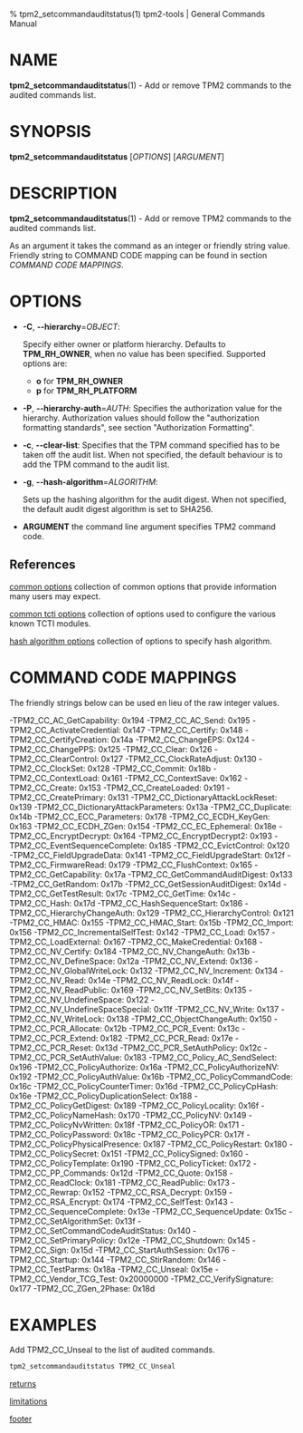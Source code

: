 % tpm2_setcommandauditstatus(1) tpm2-tools | General Commands Manual

# NAME

**tpm2_setcommandauditstatus**(1) - Add or remove TPM2 commands to the audited
commands list.

# SYNOPSIS

**tpm2_setcommandauditstatus** [*OPTIONS*] [*ARGUMENT*]

# DESCRIPTION

**tpm2_setcommandauditstatus**(1) - Add or remove TPM2 commands to the audited
commands list.

As an argument it takes the command as an integer or friendly string value.
Friendly string to COMMAND CODE mapping can be found in section
*COMMAND CODE MAPPINGS*.

# OPTIONS

  * **-C**, **\--hierarchy**=_OBJECT_:

    Specify either owner or platform hierarchy. Defaults to **TPM_RH_OWNER**,
    when no value has been specified.
    Supported options are:
      * **o** for **TPM_RH_OWNER**
      * **p** for **TPM_RH_PLATFORM**

  * **-P**, **\--hierarchy-auth**=_AUTH_:
    Specifies the authorization value for the hierarchy. Authorization values
    should follow the "authorization formatting standards", see section
    "Authorization Formatting".

  * **-c**, **\--clear-list**:
    Specifies that the TPM command specified has to be taken off the audit list.
    When not specified, the default behaviour is to add the TPM command to the
    audit list.

  * **-g**, **\--hash-algorithm**=_ALGORITHM_:

    Sets up the hashing algorithm for the audit digest. When not specified,
    the default audit digest algorithm is set to SHA256.

  * **ARGUMENT** the command line argument specifies TPM2 command code.

## References

[common options](common/options.md) collection of common options that provide
information many users may expect.

[common tcti options](common/tcti.md) collection of options used to configure
the various known TCTI modules.

[hash algorithm options](common/hash.md) collection of options to specify hash
algorithm.


# COMMAND CODE MAPPINGS

The friendly strings below can be used en lieu of the raw integer values.

  -TPM2\_CC\_AC\_GetCapability: 0x194
  -TPM2\_CC\_AC\_Send: 0x195
  -TPM2\_CC\_ActivateCredential: 0x147
  -TPM2\_CC\_Certify: 0x148
  -TPM2\_CC\_CertifyCreation: 0x14a
  -TPM2\_CC\_ChangeEPS: 0x124
  -TPM2\_CC\_ChangePPS: 0x125
  -TPM2\_CC\_Clear: 0x126
  -TPM2\_CC\_ClearControl: 0x127
  -TPM2\_CC\_ClockRateAdjust: 0x130
  -TPM2\_CC\_ClockSet: 0x128
  -TPM2\_CC\_Commit: 0x18b
  -TPM2\_CC\_ContextLoad: 0x161
  -TPM2\_CC\_ContextSave: 0x162
  -TPM2\_CC\_Create: 0x153
  -TPM2\_CC\_CreateLoaded: 0x191
  -TPM2\_CC\_CreatePrimary: 0x131
  -TPM2\_CC\_DictionaryAttackLockReset: 0x139
  -TPM2\_CC\_DictionaryAttackParameters: 0x13a
  -TPM2\_CC\_Duplicate: 0x14b
  -TPM2\_CC\_ECC\_Parameters: 0x178
  -TPM2\_CC\_ECDH\_KeyGen: 0x163
  -TPM2\_CC\_ECDH\_ZGen: 0x154
  -TPM2\_CC\_EC\_Ephemeral: 0x18e
  -TPM2\_CC\_EncryptDecrypt: 0x164
  -TPM2\_CC\_EncryptDecrypt2: 0x193
  -TPM2\_CC\_EventSequenceComplete: 0x185
  -TPM2\_CC\_EvictControl: 0x120
  -TPM2\_CC\_FieldUpgradeData: 0x141
  -TPM2\_CC\_FieldUpgradeStart: 0x12f
  -TPM2\_CC\_FirmwareRead: 0x179
  -TPM2\_CC\_FlushContext: 0x165
  -TPM2\_CC\_GetCapability: 0x17a
  -TPM2\_CC\_GetCommandAuditDigest: 0x133
  -TPM2\_CC\_GetRandom: 0x17b
  -TPM2\_CC\_GetSessionAuditDigest: 0x14d
  -TPM2\_CC\_GetTestResult: 0x17c
  -TPM2\_CC\_GetTime: 0x14c
  -TPM2\_CC\_Hash: 0x17d
  -TPM2\_CC\_HashSequenceStart: 0x186
  -TPM2\_CC\_HierarchyChangeAuth: 0x129
  -TPM2\_CC\_HierarchyControl: 0x121
  -TPM2\_CC\_HMAC: 0x155
  -TPM2\_CC\_HMAC\_Start: 0x15b
  -TPM2\_CC\_Import: 0x156
  -TPM2\_CC\_IncrementalSelfTest: 0x142
  -TPM2\_CC\_Load: 0x157
  -TPM2\_CC\_LoadExternal: 0x167
  -TPM2\_CC\_MakeCredential: 0x168
  -TPM2\_CC\_NV\_Certify: 0x184
  -TPM2\_CC\_NV\_ChangeAuth: 0x13b
  -TPM2\_CC\_NV\_DefineSpace: 0x12a
  -TPM2\_CC\_NV\_Extend: 0x136
  -TPM2\_CC\_NV\_GlobalWriteLock: 0x132
  -TPM2\_CC\_NV\_Increment: 0x134
  -TPM2\_CC\_NV\_Read: 0x14e
  -TPM2\_CC\_NV\_ReadLock: 0x14f
  -TPM2\_CC\_NV\_ReadPublic: 0x169
  -TPM2\_CC\_NV\_SetBits: 0x135
  -TPM2\_CC\_NV\_UndefineSpace: 0x122
  -TPM2\_CC\_NV\_UndefineSpaceSpecial: 0x11f
  -TPM2\_CC\_NV\_Write: 0x137
  -TPM2\_CC\_NV\_WriteLock: 0x138
  -TPM2\_CC\_ObjectChangeAuth: 0x150
  -TPM2\_CC\_PCR\_Allocate: 0x12b
  -TPM2\_CC\_PCR\_Event: 0x13c
  -TPM2\_CC\_PCR\_Extend: 0x182
  -TPM2\_CC\_PCR\_Read: 0x17e
  -TPM2\_CC\_PCR\_Reset: 0x13d
  -TPM2\_CC\_PCR\_SetAuthPolicy: 0x12c
  -TPM2\_CC\_PCR\_SetAuthValue: 0x183
  -TPM2\_CC\_Policy\_AC\_SendSelect: 0x196
  -TPM2\_CC\_PolicyAuthorize: 0x16a
  -TPM2\_CC\_PolicyAuthorizeNV: 0x192
  -TPM2\_CC\_PolicyAuthValue: 0x16b
  -TPM2\_CC\_PolicyCommandCode: 0x16c
  -TPM2\_CC\_PolicyCounterTimer: 0x16d
  -TPM2\_CC\_PolicyCpHash: 0x16e
  -TPM2\_CC\_PolicyDuplicationSelect: 0x188
  -TPM2\_CC\_PolicyGetDigest: 0x189
  -TPM2\_CC\_PolicyLocality: 0x16f
  -TPM2\_CC\_PolicyNameHash: 0x170
  -TPM2\_CC\_PolicyNV: 0x149
  -TPM2\_CC\_PolicyNvWritten: 0x18f
  -TPM2\_CC\_PolicyOR: 0x171
  -TPM2\_CC\_PolicyPassword: 0x18c
  -TPM2\_CC\_PolicyPCR: 0x17f
  -TPM2\_CC\_PolicyPhysicalPresence: 0x187
  -TPM2\_CC\_PolicyRestart: 0x180
  -TPM2\_CC\_PolicySecret: 0x151
  -TPM2\_CC\_PolicySigned: 0x160
  -TPM2\_CC\_PolicyTemplate: 0x190
  -TPM2\_CC\_PolicyTicket: 0x172
  -TPM2\_CC\_PP\_Commands: 0x12d
  -TPM2\_CC\_Quote: 0x158
  -TPM2\_CC\_ReadClock: 0x181
  -TPM2\_CC\_ReadPublic: 0x173
  -TPM2\_CC\_Rewrap: 0x152
  -TPM2\_CC\_RSA\_Decrypt: 0x159
  -TPM2\_CC\_RSA\_Encrypt: 0x174
  -TPM2\_CC\_SelfTest: 0x143
  -TPM2\_CC\_SequenceComplete: 0x13e
  -TPM2\_CC\_SequenceUpdate: 0x15c
  -TPM2\_CC\_SetAlgorithmSet: 0x13f
  -TPM2\_CC\_SetCommandCodeAuditStatus: 0x140
  -TPM2\_CC\_SetPrimaryPolicy: 0x12e
  -TPM2\_CC\_Shutdown: 0x145
  -TPM2\_CC\_Sign: 0x15d
  -TPM2\_CC\_StartAuthSession: 0x176
  -TPM2\_CC\_Startup: 0x144
  -TPM2\_CC\_StirRandom: 0x146
  -TPM2\_CC\_TestParms: 0x18a
  -TPM2\_CC\_Unseal: 0x15e
  -TPM2\_CC\_Vendor\_TCG\_Test: 0x20000000
  -TPM2\_CC\_VerifySignature: 0x177
  -TPM2\_CC\_ZGen\_2Phase: 0x18d

# EXAMPLES

Add TPM2_CC_Unseal to the list of audited commands.

```bash
tpm2_setcommandauditstatus TPM2_CC_Unseal
```

[returns](common/returns.md)

[limitations](common/policy-limitations.md)

[footer](common/footer.md)
